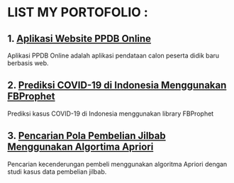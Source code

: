 # LIST MY PORTOFOLIO :

## 1. [Aplikasi Website PPDB Online](https://github.com/fadilafgani/Sistem-Website-PPDB-Online)
Aplikasi PPDB Online adalah aplikasi pendataan calon peserta didik baru berbasis web.

## 2. [Prediksi COVID-19 di Indonesia Menggunakan FBProphet](https://github.com/fadilafgani/Prediksi-COVID-19-di-Indonesia-Menggunakan-Fbprophet)
Prediksi kasus COVID-19 di Indonesia menggunakan library FBProphet

## 3. [Pencarian Pola Pembelian Jilbab Menggunakan Algortima Apriori](https://github.com/fadilafgani/Pencarian-Pola-Pembelian-Jilbab-Menggunakan-Algortima-Apriori)
Pencarian kecenderungan pembeli menggunakan algoritma Apriori dengan studi kasus data pembelian jilbab.
